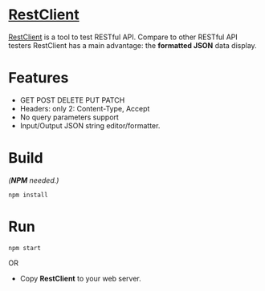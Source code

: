 # [RestClient](https://github.com/minichen2000/RestClient)
[RestClient](https://github.com/minichen2000/RestClient) is a tool to test RESTful API. Compare to other RESTful API testers RestClient has a main advantage: the **formatted JSON** data display.

# Features
- GET POST DELETE PUT PATCH
- Headers: only 2: Content-Type, Accept 
- No query parameters support
- Input/Output JSON string editor/formatter.

# Build
*(**NPM** needed.)*
```
npm install
```
 
# Run
```
npm start
```
OR
- Copy **RestClient** to your web server.
